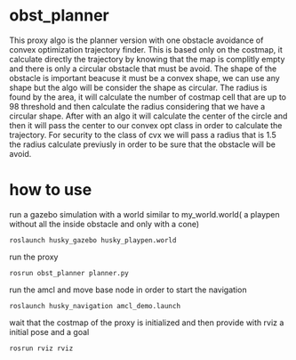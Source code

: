 # obst_planner
This proxy algo is the planner version with one obstacle avoidance of convex optimization trajectory finder.
This is based only on the costmap, it calculate directly the trajectory by knowing that the map is complitly empty and there is only a circular obstacle that must be avoid.
The shape of the obstacle is important beacuse it must be a convex shape, we can use any shape but the algo will be consider the shape as circular.
The radius is found by the area, it will calculate the number of costmap cell that are up to 98 threshold and then calculate the radius considering that we have a circular shape.
After with an algo it will calculate the center of the circle and then it will pass the center to our convex opt class in order to calculate the trajectory.
For security to the class of cvx we will pass a radius that is 1.5 the radius calculate previusly in order to be sure that the obstacle will be avoid.

# how to use 
run a gazebo simulation with a world similar to my_world.world( a playpen without all the inside obstacle and only with a cone)
```
roslaunch husky_gazebo husky_playpen.world 
```
run the proxy 
```
rosrun obst_planner planner.py
```
run the amcl and move base node in order to start the navigation 
```
roslaunch husky_navigation amcl_demo.launch
```
wait that the costmap of the proxy is initialized and then provide with rviz a initial pose and a goal 
```
rosrun rviz rviz
```

